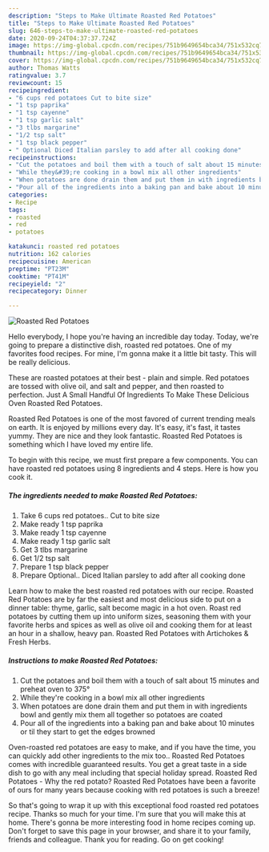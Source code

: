 ```yaml
---
description: "Steps to Make Ultimate Roasted Red Potatoes"
title: "Steps to Make Ultimate Roasted Red Potatoes"
slug: 646-steps-to-make-ultimate-roasted-red-potatoes
date: 2020-09-24T04:37:37.724Z
image: https://img-global.cpcdn.com/recipes/751b9649654bca34/751x532cq70/roasted-red-potatoes-recipe-main-photo.jpg
thumbnail: https://img-global.cpcdn.com/recipes/751b9649654bca34/751x532cq70/roasted-red-potatoes-recipe-main-photo.jpg
cover: https://img-global.cpcdn.com/recipes/751b9649654bca34/751x532cq70/roasted-red-potatoes-recipe-main-photo.jpg
author: Thomas Watts
ratingvalue: 3.7
reviewcount: 15
recipeingredient:
- "6 cups red potatoes Cut to bite size"
- "1 tsp paprika"
- "1 tsp cayenne"
- "1 tsp garlic salt"
- "3 tlbs margarine"
- "1/2 tsp salt"
- "1 tsp black pepper"
- " Optional Diced Italian parsley to add after all cooking done"
recipeinstructions:
- "Cut the potatoes and boil them with a touch of salt about 15 minutes and preheat oven to 375°"
- "While they&#39;re cooking in a bowl mix all other ingredients"
- "When potatoes are done drain them and put them in with ingredients bowl and gently mix them all together so potatoes are coated"
- "Pour all of the ingredients into a baking pan and bake about 10 minutes or til they start to get the edges browned"
categories:
- Recipe
tags:
- roasted
- red
- potatoes

katakunci: roasted red potatoes 
nutrition: 162 calories
recipecuisine: American
preptime: "PT23M"
cooktime: "PT41M"
recipeyield: "2"
recipecategory: Dinner

---
```



![Roasted Red Potatoes](https://img-global.cpcdn.com/recipes/751b9649654bca34/751x532cq70/roasted-red-potatoes-recipe-main-photo.jpg)

Hello everybody, I hope you're having an incredible day today. Today, we're going to prepare a distinctive dish, roasted red potatoes. One of my favorites food recipes. For mine, I'm gonna make it a little bit tasty. This will be really delicious.

These are roasted potatoes at their best - plain and simple. Red potatoes are tossed with olive oil, and salt and pepper, and then roasted to perfection. Just A Small Handful Of Ingredients To Make These Delicious Oven Roasted Red Potatoes.

Roasted Red Potatoes is one of the most favored of current trending meals on earth. It is enjoyed by millions every day. It's easy, it's fast, it tastes yummy. They are nice and they look fantastic. Roasted Red Potatoes is something which I have loved my entire life.


To begin with this recipe, we must first prepare a few components. You can have roasted red potatoes using 8 ingredients and 4 steps. Here is how you cook it.

<!--inarticleads1-->

##### The ingredients needed to make Roasted Red Potatoes:

1. Take 6 cups red potatoes.. Cut to bite size
1. Make ready 1 tsp paprika
1. Make ready 1 tsp cayenne
1. Make ready 1 tsp garlic salt
1. Get 3 tlbs margarine
1. Get 1/2 tsp salt
1. Prepare 1 tsp black pepper
1. Prepare  Optional.. Diced Italian parsley to add after all cooking done


Learn how to make the best roasted red potatoes with our recipe. Roasted Red Potatoes are by far the easiest and most delicious side to put on a dinner table: thyme, garlic, salt become magic in a hot oven. Roast red potatoes by cutting them up into uniform sizes, seasoning them with your favorite herbs and spices as well as olive oil and cooking them for at least an hour in a shallow, heavy pan. Roasted Red Potatoes with Artichokes &amp; Fresh Herbs. 

<!--inarticleads2-->

##### Instructions to make Roasted Red Potatoes:

1. Cut the potatoes and boil them with a touch of salt about 15 minutes and preheat oven to 375°
1. While they&#39;re cooking in a bowl mix all other ingredients
1. When potatoes are done drain them and put them in with ingredients bowl and gently mix them all together so potatoes are coated
1. Pour all of the ingredients into a baking pan and bake about 10 minutes or til they start to get the edges browned


Oven-roasted red potatoes are easy to make, and if you have the time, you can quickly add other ingredients to the mix too.. Roasted Red Potatoes comes with incredible guaranteed results. You get a great taste in a side dish to go with any meal including that special holiday spread. Roasted Red Potatoes - Why the red potato? Roasted Red Potatoes have been a favorite of ours for many years because cooking with red potatoes is such a breeze! 

So that's going to wrap it up with this exceptional food roasted red potatoes recipe. Thanks so much for your time. I'm sure that you will make this at home. There's gonna be more interesting food in home recipes coming up. Don't forget to save this page in your browser, and share it to your family, friends and colleague. Thank you for reading. Go on get cooking!
